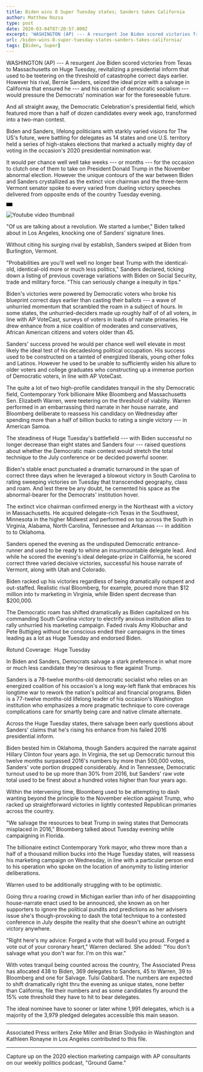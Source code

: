 ```yaml
---
title: Biden wins 8 Super Tuesday states; Sanders takes California
author: Matthew Rozsa
type: post
date: 2020-03-04T07:20:57.000Z
excerpt: 'WASHINGTON (AP) --- A resurgent Joe Biden scored victories from Texas to Massachusetts on Super Tuesday, revitalizing a presidential bid that was teetering on the edge of disaster just days earlier. But his rival, Bernie Sanders, seized the biggest prize with a win in California that ensured he --- and his embrace of democratic socialism&hellip;'
url: /biden-wins-8-super-tuesday-states-sanders-takes-california/
tags: [Biden, Super]
---
```


WASHINGTON (AP) --- A resurgent Joe Biden scored victories from Texas to Massachusetts on Huge Tuesday, revitalizing a presidential inform that used to be teetering on the threshold of catastrophe correct days earlier. However his rival, Bernie Sanders, seized the ideal prize with a salvage in California that ensured he --- and his contain of democratic socialism --- would pressure the Democrats' nomination war for the foreseeable future.

And all straight away, the Democratic Celebration's presidential field,  which featured more than a half of dozen candidates every week ago, transformed into a two-man contest.

Biden and Sanders, lifelong politicians with starkly varied visions for The US's future, were battling for delegates as 14 states and one U.S. territory held a series of high-stakes elections that marked a actually mighty day of voting in the occasion's 2020 presidential nomination war.

It would per chance well well take weeks --- or months --- for the occasion to clutch one of them to take on President Donald Trump in the November abnormal election. However the unique contours of the war between Biden and Sanders crystallized as the extinct vice chairman and the three-term Vermont senator spoke to every varied from dueling victory speeches delivered from opposite ends of the country Tuesday evening.

![ratio](data:image/png;base64,iVBORw0KGgoAAAANSUhEUgAAABAAAAAJCAAAAAAeQfPuAAAAC0lEQVQYGWMYrAAAAJkAAWzZLOIAAAAASUVORK5CIIA=)

![Youtube video thumbnail](https://img.youtube.com/vi/mOIis_cQ5fw/0.jpg)

"Of us are talking about a revolution. We started a lumber," Biden talked about in Los Angeles, knocking one of Sanders' signature lines.

Without citing his surging rival by establish, Sanders swiped at Biden from Burlington, Vermont.

"Probabilities are you'll well well no longer beat Trump with the identical-old, identical-old more or much less politics," Sanders declared, ticking down a listing of previous coverage variations with Biden on Social Security, trade and military force. "This can seriously change a inequity in tips."

Biden's victories were powered by Democratic voters who broke his blueprint correct days earlier than casting their ballots --- a wave of unhurried momentum that scrambled the roam in a subject of hours. In some states, the unhurried-deciders made up roughly half of of all voters, in line with AP VoteCast, surveys of voters in loads of narrate primaries. He drew enhance from a nice coalition of moderates and conservatives, African American citizens and voters older than 45.

Sanders' success proved he would per chance well well elevate in most likely the ideal test of his decadeslong political occupation. His success used to be constructed on a tainted of energized liberals, young other folks and Latinos. However he used to be unable to sufficiently widen his allure to older voters and college graduates who constructing up a immense portion of Democratic voters, in line with AP VoteCast.

The quite a lot of two high-profile candidates tranquil in the shy Democratic field, Contemporary York billionaire Mike Bloomberg and Massachusetts Sen. Elizabeth Warren, were teetering on the threshold of viability. Warren performed in an embarrassing third narrate in her house narrate, and Bloomberg deliberate to reassess his candidacy on Wednesday after spending more than a half of billion bucks to rating a single victory --- in American Samoa.

The steadiness of Huge Tuesday's battlefield --- with Biden successful no longer decrease than eight states and Sanders four --- raised questions about whether the Democratic main contest would stretch the total technique to the July conference or be decided powerful sooner.

Biden's stable enact punctuated a dramatic turnaround in the span of correct three days when he leveraged a blowout victory in South Carolina to rating sweeping victories on Tuesday that transcended geography, class and roam. And lest there be any doubt, he cemented his space as the abnormal-bearer for the Democrats' institution hover.

The extinct vice chairman confirmed energy in the Northeast with a victory in Massachusetts. He acquired delegate-rich Texas in the Southwest, Minnesota in the higher Midwest and performed on top across the South in Virginia, Alabama, North Carolina, Tennessee and Arkansas --- in addition to to Oklahoma.

Sanders opened the evening as the undisputed Democratic entrance-runner and used to be ready to whine an insurmountable delegate lead. And while he scored the evening's ideal delegate-prize in California, he scored correct three varied decisive victories, successful his house narrate of Vermont, along with Utah and Colorado.

Biden racked up his victories regardless of being dramatically outspent and out-staffed. Realistic rival Bloomberg, for example, poured more than $12 million into tv marketing in Virginia, while Biden spent decrease than $200,000.

The Democratic roam has shifted dramatically as Biden capitalized on his commanding South Carolina victory to electrify anxious institution allies to rally unhurried his marketing campaign. Faded rivals Amy Klobuchar and Pete Buttigieg without be conscious ended their campaigns in the times leading as a lot as Huge Tuesday and endorsed Biden.

Rotund Coverage:  Huge Tuesday

In Biden and Sanders, Democrats salvage a stark preference in what more or much less candidate they're desirous to flee against Trump.

Sanders is a 78-twelve months-old democratic socialist who relies on an energized coalition of his occasion's a long way-left flank that embraces his longtime war to rework the nation's political and financial programs. Biden is a 77-twelve months-old lifelong leader of his occasion's Washington institution who emphasizes a more pragmatic technique to core coverage complications care for smartly being care and native climate alternate.

Across the Huge Tuesday states, there salvage been early questions about Sanders' claims that he's rising his enhance from his failed 2016 presidential inform.

Biden bested him in Oklahoma, though Sanders acquired the narrate against Hillary Clinton four years ago. In Virginia, the set up Democratic turnout this twelve months surpassed 2016's numbers by more than 500,000 votes, Sanders' vote portion dropped considerably. And in Tennessee, Democratic turnout used to be up more than 30% from 2016, but Sanders' raw vote total used to be finest about a hundred votes higher than four years ago.

Within the intervening time, Bloomberg used to be attempting to dash wanting beyond the principle to the November election against Trump, who racked up straightforward victories in lightly contested Republican primaries across the country.

"We salvage the resources to beat Trump in swing states that Democrats misplaced in 2016," Bloomberg talked about Tuesday evening while campaigning in Florida.

The billionaire extinct Contemporary York mayor, who threw more than a half of a thousand million bucks into the Huge Tuesday states, will reassess his marketing campaign on Wednesday, in line with a particular person end to his operation who spoke on the location of anonymity to listing interior deliberations.

Warren used to be additionally struggling with to be optimistic.

Going thru a roaring crowd in Michigan earlier than info of her disappointing house-narrate enact used to be announced, she known as on her supporters to ignore the political pundits and predictions as her advisers issue she's though-provoking to dash the total technique to a contested conference in July despite the reality that she doesn't whine an outright victory anywhere.

"Right here's my advice: Forged a vote that will build you proud. Forged a vote out of your coronary heart," Warren declared. She added: "You don't salvage what you don't war for. I'm on this war."

With votes tranquil being counted across the country, The Associated Press has allocated 438 to Biden, 369 delegates to Sanders, 45 to Warren, 39 to Bloomberg and one for Salvage. Tulsi Gabbard. The numbers are expected to shift dramatically right thru the evening as unique states, none better than California, file their numbers and as some candidates fly around the 15% vote threshold they have to hit to bear delegates.

The ideal nominee have to sooner or later whine 1,991 delegates, which is a majority of the 3,979 pledged delegates accessible this main season.

* * *

Associated Press writers Zeke Miller and Brian Slodysko in Washington and Kathleen Ronayne in Los Angeles contributed to this file.

* * *

Capture up on the 2020 election marketing campaign with AP consultants on our weekly politics podcast, "Ground Game."
